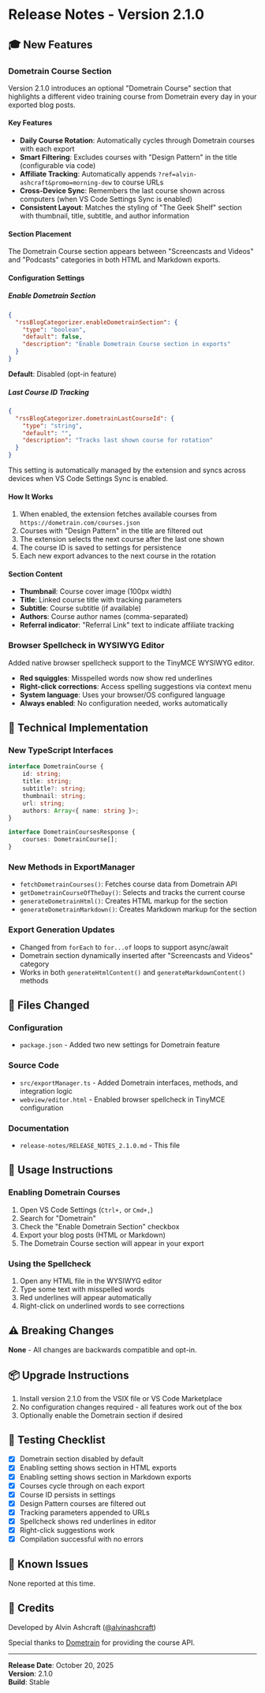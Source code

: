 # Release Notes - Version 2.1.0

## 🎓 New Features

### Dometrain Course Section
Version 2.1.0 introduces an optional "Dometrain Course" section that highlights a different video training course from Dometrain every day in your exported blog posts.

#### Key Features
- **Daily Course Rotation**: Automatically cycles through Dometrain courses with each export
- **Smart Filtering**: Excludes courses with "Design Pattern" in the title (configurable via code)
- **Affiliate Tracking**: Automatically appends `?ref=alvin-ashcraft&promo=morning-dew` to course URLs
- **Cross-Device Sync**: Remembers the last course shown across computers (when VS Code Settings Sync is enabled)
- **Consistent Layout**: Matches the styling of "The Geek Shelf" section with thumbnail, title, subtitle, and author information

#### Section Placement
The Dometrain Course section appears between "Screencasts and Videos" and "Podcasts" categories in both HTML and Markdown exports.

#### Configuration Settings

##### Enable Dometrain Section
```json
{
  "rssBlogCategorizer.enableDometrainSection": {
    "type": "boolean",
    "default": false,
    "description": "Enable Dometrain Course section in exports"
  }
}
```
**Default**: Disabled (opt-in feature)

##### Last Course ID Tracking
```json
{
  "rssBlogCategorizer.dometrainLastCourseId": {
    "type": "string",
    "default": "",
    "description": "Tracks last shown course for rotation"
  }
}
```
This setting is automatically managed by the extension and syncs across devices when VS Code Settings Sync is enabled.

#### How It Works
1. When enabled, the extension fetches available courses from `https://dometrain.com/courses.json`
2. Courses with "Design Pattern" in the title are filtered out
3. The extension selects the next course after the last one shown
4. The course ID is saved to settings for persistence
5. Each new export advances to the next course in the rotation

#### Section Content
- **Thumbnail**: Course cover image (100px width)
- **Title**: Linked course title with tracking parameters
- **Subtitle**: Course subtitle (if available)
- **Authors**: Course author names (comma-separated)
- **Referral indicator**: "Referral Link" text to indicate affiliate tracking

### Browser Spellcheck in WYSIWYG Editor
Added native browser spellcheck support to the TinyMCE WYSIWYG editor.

- **Red squiggles**: Misspelled words now show red underlines
- **Right-click corrections**: Access spelling suggestions via context menu
- **System language**: Uses your browser/OS configured language
- **Always enabled**: No configuration needed, works automatically

## 🔧 Technical Implementation

### New TypeScript Interfaces
```typescript
interface DometrainCourse {
    id: string;
    title: string;
    subtitle?: string;
    thumbnail: string;
    url: string;
    authors: Array<{ name: string }>;
}

interface DometrainCoursesResponse {
    courses: DometrainCourse[];
}
```

### New Methods in ExportManager
- `fetchDometrainCourses()`: Fetches course data from Dometrain API
- `getDometrainCourseOfTheDay()`: Selects and tracks the current course
- `generateDometrainHtml()`: Creates HTML markup for the section
- `generateDometrainMarkdown()`: Creates Markdown markup for the section

### Export Generation Updates
- Changed from `forEach` to `for...of` loops to support async/await
- Dometrain section dynamically inserted after "Screencasts and Videos" category
- Works in both `generateHtmlContent()` and `generateMarkdownContent()` methods

## 📝 Files Changed

### Configuration
- `package.json` - Added two new settings for Dometrain feature

### Source Code
- `src/exportManager.ts` - Added Dometrain interfaces, methods, and integration logic
- `webview/editor.html` - Enabled browser spellcheck in TinyMCE configuration

### Documentation
- `release-notes/RELEASE_NOTES_2.1.0.md` - This file

## 🚀 Usage Instructions

### Enabling Dometrain Courses
1. Open VS Code Settings (`Ctrl+,` or `Cmd+,`)
2. Search for "Dometrain"
3. Check the "Enable Dometrain Section" checkbox
4. Export your blog posts (HTML or Markdown)
5. The Dometrain Course section will appear in your export

### Using the Spellcheck
1. Open any HTML file in the WYSIWYG editor
2. Type some text with misspelled words
3. Red underlines will appear automatically
4. Right-click on underlined words to see corrections

## ⚠️ Breaking Changes

**None** - All changes are backwards compatible and opt-in.

## 📦 Upgrade Instructions

1. Install version 2.1.0 from the VSIX file or VS Code Marketplace
2. No configuration changes required - all features work out of the box
3. Optionally enable the Dometrain section if desired

## 🧪 Testing Checklist

- [x] Dometrain section disabled by default
- [x] Enabling setting shows section in HTML exports
- [x] Enabling setting shows section in Markdown exports
- [x] Courses cycle through on each export
- [x] Course ID persists in settings
- [x] Design Pattern courses are filtered out
- [x] Tracking parameters appended to URLs
- [x] Spellcheck shows red underlines in editor
- [x] Right-click suggestions work
- [x] Compilation successful with no errors

## 🐛 Known Issues

None reported at this time.

## 🙏 Credits

Developed by Alvin Ashcraft ([@alvinashcraft](https://github.com/alvinashcraft))

Special thanks to [Dometrain](https://dometrain.com) for providing the course API.

---

**Release Date**: October 20, 2025  
**Version**: 2.1.0  
**Build**: Stable
